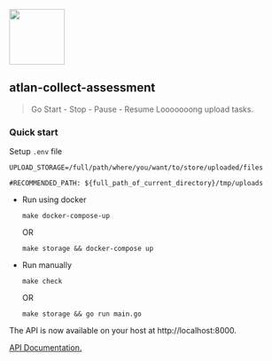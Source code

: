 
<img src="https://raw.githubusercontent.com/MariaLetta/free-gophers-pack/master/illustrations/svg/19.svg" height="100" />

## atlan-collect-assessment

> Go Start - Stop - Pause - Resume Looooooong upload tasks.

### Quick start

Setup ```.env``` file
```
UPLOAD_STORAGE=/full/path/where/you/want/to/store/uploaded/files

#RECOMMENDED_PATH: ${full_path_of_current_directory}/tmp/uploads
```

- Run using docker

    ```make docker-compose-up```

    OR

    ```make storage && docker-compose up```

- Run manually

    ```make check```

    OR

    ```make storage && go run main.go```

The API is now available on your host at http://localhost:8000.

[API Documentation.](/docs/API.md)